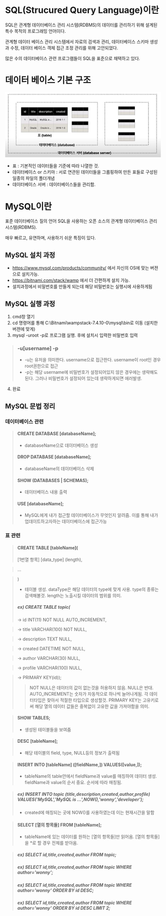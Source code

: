 # SQL(Strucured Query Language)이란
SQL은 관계형 데이터베이스 관리 시스템(RDBMS)의 데이터를 관리하기 위해 설계된 특수 목적의 프로그래밍 언어이다.

관계형 데이터 베이스 관리 시스템에서 자료의 검색과 관리, 데이터베이스 스키마 생성과 수정, 데이터 베이스 객체 접근 조정 관리를 위해 고안되었다.

많은 수의 데이터베이스 관련 프로그램들이 SQL을 표준으로 채택하고 있다.

# 데이터 베이스 기본 구조
![Alt text](img1.jpg)
- 표 : 기본적인 데이터들을 기준에 따라 나열한 것.
- 데이터베이스 or 스키마 : 서로 연관된 데이터들을 그룹핑하여 만든 표들로 구성된 일종의 파일의 폴더개념 
- 데이터베이스 서버 : 데이터베이스들을 관리함.

# MySQL이란
표준 데이터베이스 질의 언어 SQL을 사용하는 오픈 소스의 관계형 데이터베이스 관리시스템(RDBMS).

매우 빠르고, 유연하며, 사용하기 쉬운 특징이 있다.

## MySQL 설치 과정
- https://www.mysql.com/products/community/ 에서 자신의 OS에 맞는 버젼으로 설치가능.
- https://bitnami.com/stack/wamp 에서 더 간편하게 설치 가능.
- 설치과정에서 비밀번호를 만들게 되는데 해당 비밀번호는 실행시에 사용하게됨

## MySQL 실행 과정
1) cmd창 열기
2) cd 명령어를 통해 C:\Bitnami\wampstack-7.4.10-0\mysql\bin로 이동 (설치한 버젼에 맞게)
3) mysql -uroot -p로 프로그램 실행. 후에 설치시 입력한 비밀번호 입력
> ### -u[username] -p
> - -u는 유저을 의미한다. username으로 접근한다. username이 root인 경우 root권한으로 접근
> - -p는 해당 username에 비밀번호가 설정되어있지 않은 경우에는 생략해도 된다. 그러나 비밀번호가 설정되어 있는데 생략하게되면 에러발생.
4) 완료
 
## MySQL 문법 정리
### 데이터베이스 관련
> #### CREATE DATABASE [databaseName];
> - databaseName으로 데이터베이스 생성
> #### DROP DATABASE [databaseName];
> - databaseName의 데이터베이스 삭제
> #### SHOW (DATABASES | SCHEMAS);
> - 데이터베이스 내용 출력
> #### USE [databaseName];
> - MySQL에게 내가 접근할 데이터베이스가 무엇인지 알려줌. 이를 통해 내가 업데이트하고자하는 데이터베이스에 접근가능
### 표 관련
> #### CREATE TABLE [tableName](
> [1번열 항목] [data_type] (length),

> ...

> )
> - 테이블 생성. dataType은 해당 데이터의 type에 맞게 사용. type의 종류는 검색해볼것. length는 노출시킬 데이터의 범위를 의미. 
> ##### ex) CREATE TABLE topic(
> -> id INT(11) NOT NULL AUTO_INCREMENT,

> -> title VARCHAR(100) NOT NULL,

> -> description TEXT NULL,

> -> created DATETIME NOT NULL,

> -> author VARCHAR(30) NULL,

> -> profile VARCHAR(100) NULL,

> -> PRIMARY KEY(id));   
>> NOT NULL은 데이터의 값이 없는것을 허용하지 않음. NULL은 반대. AUTO_INCREMENT는 숫자가 자동적으로 하나씩 늘어나게됨. 각 데이터타입은 찾아서 적절한 타입으로 생성할것. PRIMARY KEY는 고유키로써 해당 열의 데이터 값들은 중복없이 고유한 값을 가져야함을 의미.

> #### SHOW TABLES;
> - 생성된 테이블들을 보여줌

> #### DESC [tableName];
> - 해당 테이블의 field, type, NULL등의 정보가 출력됨

> #### INSERT INTO [tableName] ([fieldName,]) VALUES([value,]);
> - tableName의 table안에서 fieldName과 value를 매칭하여 데이터 생성. fieldName과 value의 순서 중요. 순서에 따라 매칭됨.

> ##### ex) INSERT INTO topic (title,description,created,author,profile) VALUES('MySQL','MySQL is ...',NOW(),'wonny','developer');
> - created에 매칭되는 곳에 NOW()를 사용하였는데 이는 현재시간을 말함

> #### SELECT [열의 항목들] FROM [tableName];
> - tableName에 있는 데이터를 원하는 [열의 항목들]만 읽어옴. [열의 항목들]을 *로 할 경우 전체를 받아옴.

> ##### ex) SELECT id,title,created,author FROM topic;
> ##### ex) SELECT id,title,created,author FROM topic WHERE author='wonny';
> ##### ex) SELECT id,title,created,author FROM topic WHERE author='wonny' ORDER BY id DESC;
> ##### ex) SELECT id,title,created,author FROM topic WHERE author='wonny' ORDER BY id DESC LIMIT 2;
